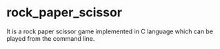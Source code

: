 # rock_paper_scissor
It is a rock paper scissor game implemented in C language which can be played from the command line.
